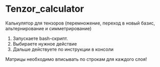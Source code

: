 # Tenzor_calculator
Калькулятор для тензоров (перемножение, переход в новый базис, альтернирование и симметрирование)

1) Запускаете bash-скрипт.
2) Выбираете нужное действие
3) Дальше действуете по инструкции в консоли

Матрицы необходимо вписывать по строкам для каждого слоя!

